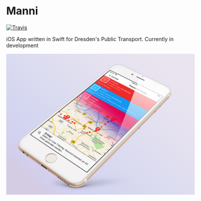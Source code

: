 # Manni
[![Travis](https://img.shields.io/travis/rust-lang/rust.svg)]() 

iOS App written in Swift for Dresden's Public Transport. Currently in development

![Showcase](mockup.jpg?raw=true "App")
